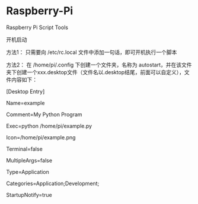 # Raspberry-Pi
Raspberry Pi Script Tools

开机启动

方法1：
只需要向 /etc/rc.local 文件中添加一句话，即可开机执行一个脚本

方法2：
在 /home/pi/.config 下创建一个文件夹，名称为 autostart，并在该文件夹下创建一个xxx.desktop文件（文件名以.desktop结尾，前面可以自定义），文件内容如下：

[Desktop Entry]

Name=example

Comment=My Python Program

Exec=python /home/pi/example.py

Icon=/home/pi/example.png

Terminal=false 

MultipleArgs=false 

Type=Application 

Categories=Application;Development; 

StartupNotify=true 


